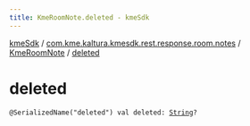 ```yaml
---
title: KmeRoomNote.deleted - kmeSdk
---
```


[kmeSdk](../../index.html) / [com.kme.kaltura.kmesdk.rest.response.room.notes](../index.html) / [KmeRoomNote](index.html) / [deleted](./deleted.html)

# deleted

`@SerializedName("deleted") val deleted: `[`String`](https://kotlinlang.org/api/latest/jvm/stdlib/kotlin/-string/index.html)`?`